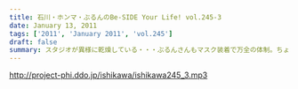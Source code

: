 ```yaml
---
title: 石川・ホンマ・ぶるんのBe-SIDE Your Life! vol.245-3
date: January 13, 2011
tags: ['2011', 'January 2011', 'vol.245']
draft: false
summary: スタジオが異様に乾燥している・・・ぶるんさんもマスク装着で万全の体制。ちょいちょい出てくる弊社のビーチさん曰く、ぶるんさんのメールの読み方は「輩っぽくて最高！！！」と珍しく今日は絶賛していました。NAMAE
---
```


http://project-phi.ddo.jp/ishikawa/ishikawa245_3.mp3
